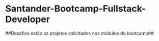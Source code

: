 # Santander-Bootcamp-Fullstack-Developer

##Desafios estão os projetos solicitados nos módulos do bootcamp##

